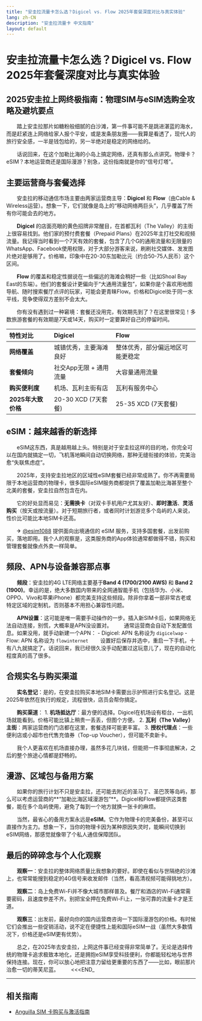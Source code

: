 ```yaml
---
title: "安圭拉流量卡怎么选？Digicel vs. Flow 2025年套餐深度对比与真实体验"
lang: zh-CN
description: "安圭拉流量卡 中文指南"
layout: default
---
```

# 安圭拉流量卡怎么选？Digicel vs. Flow 2025年套餐深度对比与真实体验

## 2025安圭拉上网终极指南：物理SIM与eSIM选购全攻略及避坑要点

　　踏上安圭拉那片如糖粉般细腻的白沙滩，第一件事可能不是跳进湛蓝的海水，而是赶紧连上网络给家人报个平安，或是发条朋友圈——我算是看透了，现代人的旅行安全感，一半是钱包给的，另一半绝对是稳定的网络给的。

　　话说回来，在这个加勒比海的小岛上搞定网络，还真有那么点讲究。物理卡？eSIM？本地运营商还是国际漫游？别急，这份指南就是你的“信号灯塔”。

## 主要运营商与套餐选择

　　安圭拉的移动通信市场主要由两家运营商主导：**Digicel** 和 **Flow**（由Cable & Wireless运营）。想象一下，它们就像是岛上的“移动网络两巨头”，几乎覆盖了所有你可能会去的地方。

　　**Digicel** 的店面亮眼的黄色招牌非常醒目，在首都瓦利（The Valley）的主街上很容易找到。他们家的预付费套餐（Prepaid Plans）在2025年主打社交和视频流量。我记得当时看到一个7天有效的套餐，包含了几个G的通用流量和无限量的WhatsApp、Facebook使用权限，对于大部分游客来说，刷刷社交媒体、发发图片绝对是够用了。价格嘛，印象中在20-30东加勒比元（约合50-75人民币）这个区间。

　　**Flow** 的覆盖和稳定性据说在一些偏远的海滩会稍好一些（比如Shoal Bay East的东端）。他们的套餐设计更偏向于“大通用流量包”，如果你是个喜欢用地图导航、随时搜索餐厅点评的玩家，可能会更青睐Flow。价格和Digicel处于同一水平线，竞争使得双方差别不会太大。

　　你有没有遇到过一种窘境：套餐还没用完，有效期先到了？在这里很常见！多数旅游套餐的有效期是7天或14天，购买时一定要算好自己的停留时间。

| 特性对比 | Digicel | Flow |
| :--- | :--- | :--- |
| **网络覆盖** | 城镇优秀，主要海滩良好 | 整体优秀，部分偏远地区可能更稳定 |
| **套餐倾向** | 社交App无限 + 通用流量 | 大容量通用流量 |
| **购买便利度** | 机场、瓦利主街有店 | 瓦利有服务中心 |
| **2025年大致价格** | 20-30 XCD (7天套餐) | 25-35 XCD (7天套餐) |

## eSIM：越来越香的新选择

　　eSIM这东西，真是越用越上头。特别是对于安圭拉这样的目的地，你完全可以在国内就搞定一切，飞机落地瞬间自动切换网络，那种无缝衔接的体验，完美治愈“失联焦虑症”。

　　2025年，支持安圭拉地区的区域性eSIM套餐已经非常成熟了。你不再需要局限于本地运营商的物理卡，很多国际eSIM服务商都提供了覆盖加勒比海甚至整个北美的套餐，安圭拉自然包含在内。

　　它的好处显而易见：**无需换卡**（对双卡手机用户尤其友好）、**即时激活**、**灵活购买**（按天或按流量）。对于短期旅行者，或者同时计划游览多个岛屿的人来说，性价比可能比本地SIM卡还高。

　　✈ [@esim1088](https://t.me/s/esim1088) 提供面向出境通信的 eSIM 服务，支持多国套餐，出发前购买，落地即用。我个人的观察是，这类服务商的App体验通常都做得不错，购买和管理套餐就像点外卖一样简单。

## 频段、APN与设备兼容那点事

　　**频段**：安圭拉的4G LTE网络主要基于**Band 4 (1700/2100 AWS)** 和 **Band 2 (1900)**。幸运的是，绝大多数国内带来的全网通智能手机（包括华为、小米、OPPO、Vivo和苹果iPhone）都完美支持这些频段。除非你拿着一部非常古老或特定区域的定制机，否则基本不用担心兼容性问题。

　　**APN设置**：这可能是唯一需要手动操作的一步。插入新SIM卡后，如果网络无法自动连接，别慌，大概率是APN没设置对。
　　通常运营商会自动下发配置信息。如果没用，就手动新建一个APN：
    - Digicel: APN 名称设为 `digicelwap`
    - Flow: APN 名称设为 `flowinternet`
　　设置好后保存并选中，重启一下手机，十有八九就搞定了。话说回来，我已经很久没手动配置过这玩意儿了，现在的自动化程度真的高了很多。

## 合规实名与购买渠道

　　**实名登记**：是的，在安圭拉购买本地SIM卡需要出示护照进行实名登记。这是2025年依然在执行的规定，流程很快，店员会帮你搞定。

　　**购买渠道**：
    1.  **机场抵达厅**：最方便的选择。Digicel在机场设有柜台，一出机场就能看到。价格可能比镇上稍贵一丢丢，但图个方便。
    2.  **瓦利（The Valley）主街**：两家运营商的门店都在这里，套餐选择可能更丰富。
    3.  **授权代理点**：一些便利店或小超市也代售充值券（Top-up Voucher），但可能不卖新卡。

　　我个人更喜欢在机场直接办理，虽然多花几块钱，但能把一件事彻底解决，之后的整个旅途心情都是舒畅的。

## 漫游、区域包与备用方案

　　如果你的旅行计划不只是安圭拉，还可能去附近的圣马丁、圣巴茨等岛屿，那么可以考虑运营商的**“加勒比海区域漫游包”**。Digicel和Flow都提供这类套餐，能在多个岛屿使用，避免了每到一个地方就换一张卡的麻烦。

　　当然，最省心的备用方案永远是**eSIM**。它作为物理卡的完美备份，甚至可以直接作为主力。想象一下，当你的物理卡因为某种原因失灵时，能瞬间切换到eSIM网络，那感觉就像带了个私人通信保障团队。

## 最后的碎碎念与个人化观察

　　**观察一**：安圭拉的整体网络质量比我想象的要好。即使在看似与世隔绝的沙滩上，也常常能搜到稳定的4G信号来收发邮件（当然，看高清视频可能得挑地方）。

　　**观察二**：岛上免费Wi-Fi并不像大城市那样普及。餐厅和酒店的Wi-Fi通常需要密码，且速度参差不齐。别把宝全押在免费Wi-Fi上，一张可靠的流量卡才是王道。

　　**观察三**：出发前，最好向你的国内运营商咨询一下国际漫游包的价格。有时候它们会推出一些促销活动，说不定在便捷性上能和国际eSIM一战（虽然大多数情况下，价格还是eSIM更有优势）。

　　总之，在2025年去安圭拉，上网这件事已经变得非常简单了。无论是选择传统的物理卡追求极致本地化，还是拥抱eSIM享受科技便利，你都能轻松地与世界保持连接。现在，你可以放心地把注意力留给更重要的东西了——比如，眼前那片治愈一切的蒂芙尼蓝。
　　<<<END_

<!-- crosslink -->
---

## 相关指南

- [Anguilla SIM 卡购买与激活指南](https://faciylike.github.io/anguilla-sim-guides)

